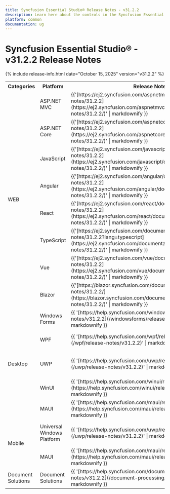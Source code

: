 ```yaml
---
title: Syncfusion Essential Studio® Release Notes - v31.2.2
description: Learn here about the controls in the Syncfusion Essential Studio® 2025 Volume 3 SP Release - Release Notes - v31.2.2
platform: common
documentation: ug
---
```


# Syncfusion Essential Studio® - v31.2.2 Release Notes

{% include release-info.html date="October 15, 2025"   version="v31.2.2" %} 


<table>
<tr>
<th>
Categories</th><th>
Platform</th><th>
Release Notes</th><th>
Read Me</th></tr>
<tr>
<td rowspan="8">
WEB 
</td>
<td>
ASP.NET MVC
</td>
<td>{{'[https://ej2.syncfusion.com/aspnetmvc/documentation/release-notes/31.2.2](https://ej2.syncfusion.com/aspnetmvc/documentation/release-notes/31.2.2/)' | markdownify }}
</td>
<td>{{'[http://files2.syncfusion.com/Installs/v31.2.2/ReadMe/web/ASPMVC.html](http://files2.syncfusion.com/Installs/v31.2.2/ReadMe/web/ASPMVC.html)' | markdownify }}
</td>
</tr>
<tr>
<td>
ASP.NET Core	
</td>
<td>{{'[https://ej2.syncfusion.com/aspnetcore/documentation/release-notes/31.2.2](https://ej2.syncfusion.com/aspnetcore/documentation/release-notes/31.2.2/)' | markdownify }}
</td>
<td>{{'[http://files2.syncfusion.com/Installs/v31.2.2/ReadMe/web/ASPNETCORE.html](http://files2.syncfusion.com/Installs/v31.2.2/ReadMe/web/ASPNETCORE.html)' | markdownify }}
</td>
</tr>
<tr>
<td>
JavaScript
</td>
<td>{{'[https://ej2.syncfusion.com/javascript/documentation/release-notes/31.2.2](https://ej2.syncfusion.com/javascript/documentation/release-notes/31.2.2/)' | markdownify }}
</td>
<td>{{'[http://files2.syncfusion.com/Installs/v31.2.2/ReadMe/web/JavaScript.html](http://files2.syncfusion.com/Installs/v31.2.2/ReadMe/web/JavaScript.html)' | markdownify }}
</td>
</tr>
<tr>
<td>
Angular
</td>
<td>{{'[https://ej2.syncfusion.com/angular/documentation/release-notes/31.2.2](https://ej2.syncfusion.com/angular/documentation/release-notes/31.2.2/)' | markdownify }}
</td>
<td>{{'[http://files2.syncfusion.com/Installs/v31.2.2/ReadMe/web/Angular.html](http://files2.syncfusion.com/Installs/v31.2.2/ReadMe/web/Angular.html)' | markdownify }}
</td>
</tr>
<tr>
<td>
React
</td>
<td>{{'[https://ej2.syncfusion.com/react/documentation/release-notes/31.2.2](https://ej2.syncfusion.com/react/documentation/release-notes/31.2.2/)' | markdownify }}
</td>
<td>{{'[http://files2.syncfusion.com/Installs/v31.2.2/ReadMe/web/React.html](http://files2.syncfusion.com/Installs/v31.2.2/ReadMe/web/React.html)' | markdownify }}
</td>
</tr>
<tr>
<td>
TypeScript
</td>
<td>{{'[https://ej2.syncfusion.com/documentation/release-notes/31.2.2?lang=typescript](https://ej2.syncfusion.com/documentation/release-notes/31.2.2/)' | markdownify }}
</td>
<td>{{'[http://files2.syncfusion.com/Installs/v31.2.2/ReadMe/web/TypeScript.html](http://files2.syncfusion.com/Installs/v31.2.2/ReadMe/web/TypeScript.html)' | markdownify }}
</td>
</tr>
<tr>
<td>
Vue
</td>
<td>{{'[https://ej2.syncfusion.com/vue/documentation/release-notes/31.2.2](https://ej2.syncfusion.com/vue/documentation/release-notes/31.2.2/)' | markdownify }}
</td>
<td>{{'[http://files2.syncfusion.com/Installs/v31.2.2/ReadMe/web/Vue.html](http://files2.syncfusion.com/Installs/v31.2.2/ReadMe/web/Vue.html)' | markdownify }}
</td>
</tr>
<tr>
<td>
Blazor
</td>
<td>{{'[https://blazor.syncfusion.com/documentation/release-notes/31.2.2/](https://blazor.syncfusion.com/documentation/release-notes/31.2.2/)' | markdownify }}
</td>
<td>{{'[http://files2.syncfusion.com/Installs/v31.2.2/ReadMe/web/Blazor.html](http://files2.syncfusion.com/Installs/v31.2.2/ReadMe/web/Blazor.html)' | markdownify }}
</td>
</tr>
<tr>
<td rowspan="5">
Desktop
</td>
<td>
Windows Forms
</td>
<td>{{ '[https://help.syncfusion.com/windowsforms/release-notes/v31.2.2](/windowsforms/release-notes/v31.2.2)' | markdownify }}
</td>
<td>{{ '[http://files2.syncfusion.com/Installs/v31.2.2/ReadMe/WindowsForms.html](http://files2.syncfusion.com/Installs/v31.2.2/ReadMe/WindowsForms.html)' | markdownify }}
</td>
</tr>
<tr>
<td>
WPF
</td>
<td>{{ '[https://help.syncfusion.com/wpf/release-notes/v31.2.2](/wpf/release-notes/v31.2.2)' | markdownify }}
</td>
<td>{{ '[http://files2.syncfusion.com/Installs/v31.2.2/ReadMe/WPF.html](http://files2.syncfusion.com/Installs/v31.2.2/ReadMe/WPF.html)' | markdownify }}
</td>
</tr>
<tr>
<td>
UWP
</td>
<td>{{ '[https://help.syncfusion.com/uwp/release-notes/v31.2.2](/uwp/release-notes/v31.2.2)' | markdownify }}
</td>
<td>{{ '[http://files2.syncfusion.com/Installs/v31.2.2/ReadMe/UniversalWindows.html](http://files2.syncfusion.com/Installs/v31.2.2/ReadMe/UniversalWindows.html)' | markdownify }}
</td>
</tr>
<tr>
<td>
WinUI
</td>
<td>{{ '[https://help.syncfusion.com/winui/release-notes/v31.2.2](https://help.syncfusion.com/winui/release-notes/v31.2.2)' | markdownify }}
</td>
<td>{{ '[http://files2.syncfusion.com/Installs/v31.2.2/ReadMe/WinUI.html](http://files2.syncfusion.com/Installs/v31.2.2/ReadMe/WinUI.html)' | markdownify }}
</td>
</tr>
<tr>
<td>
MAUI
</td>
<td>{{ '[https://help.syncfusion.com/maui/release-notes/v31.2.2](https://help.syncfusion.com/maui/release-notes/v31.2.2)' | markdownify }}
</td>
<td>{{ '[http://files2.syncfusion.com/Installs/v31.2.2/ReadMe/.NETMAUI.html](http://files2.syncfusion.com/Installs/v31.2.2/ReadMe/.NETMAUI.html)' | markdownify }}
</td>
</tr>
<tr>
<td rowspan="2">
Mobile
</td>
<td>
Universal Windows Platform
</td>
<td>{{ '[https://help.syncfusion.com/uwp/release-notes/v31.2.2](/uwp/release-notes/v31.2.2)' | markdownify }}
</td>
<td>{{ '[http://files2.syncfusion.com/Installs/v31.2.2/ReadMe/UniversalWindows.html](http://files2.syncfusion.com/Installs/v31.2.2/ReadMe/UniversalWindows.html)' | markdownify }}
</td>
</tr>

<tr>
<td>
MAUI
</td>
<td>{{ '[https://help.syncfusion.com/maui/release-notes/v31.2.2](https://help.syncfusion.com/maui/release-notes/v31.2.2)' | markdownify }}
</td>
<td>{{ '[http://files2.syncfusion.com/Installs/v31.2.2/ReadMe/.NETMAUI.html](http://files2.syncfusion.com/Installs/v31.2.2/ReadMe/.NETMAUI.html)' | markdownify }}
</td>
</tr>




<tr>
<td>
Document Solutions
</td>
<td>
Document Solutions
</td>
<td>{{ '[https://help.syncfusion.com/document-processing/release-notes/v31.2.2](/document-processing/release-notes/v31.2.2)' | markdownify }}
</td>
<td>
</td>
</tr>
</table>